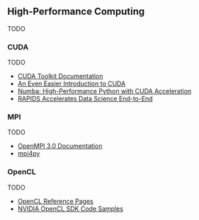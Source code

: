 ## High-Performance Computing

TODO

### CUDA

TODO

- [CUDA Toolkit Documentation](http://docs.nvidia.com/cuda/)
- [An Even Easier Introduction to CUDA](https://devblogs.nvidia.com/even-easier-introduction-cuda/)
- [Numba: High-Performance Python with CUDA Acceleration](https://devblogs.nvidia.com/numba-python-cuda-acceleration/)
- [RAPIDS Accelerates Data Science End-to-End](https://devblogs.nvidia.com/gpu-accelerated-analytics-rapids/)

### MPI

TODO

- [OpenMPI 3.0 Documentation](https://www.open-mpi.org//doc/v3.0/)
- [mpi4py](https://mpi4py.readthedocs.io/en/stable/)

### OpenCL

TODO

- [OpenCL Reference Pages](https://www.khronos.org/registry/OpenCL/sdk/1.2/docs/man/xhtml/)
- [NVIDIA OpenCL SDK Code Samples](https://developer.nvidia.com/opencl)
